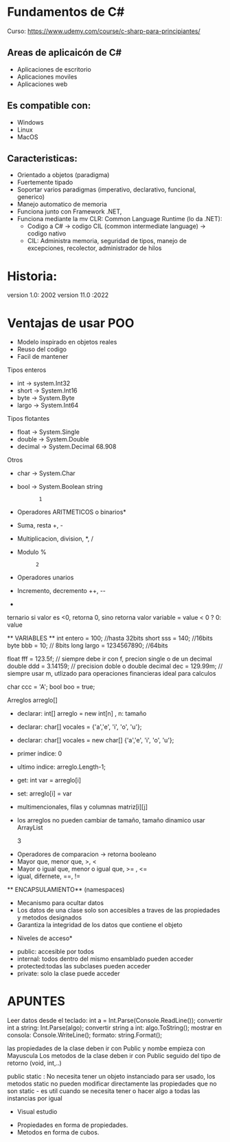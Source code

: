 # Fundamentos de C#

Curso: https://www.udemy.com/course/c-sharp-para-principiantes/


## Areas de aplicaicón de C#
- Aplicaciones de escritorio
- Aplicaciones moviles
- Aplicaciones web


## Es compatible con:
- Windows
- Linux
- MacOS

## Caracteristicas:
- Orientado a objetos (paradigma)
- Fuertemente tipado
- Soportar varios paradigmas (imperativo, declarativo, funcional, generico)
- Manejo automatico de memoria
- Funciona junto con Framework .NET,
- Funciona mediante la mv CLR: Common Language Runtime (lo da .NET):
	- Codigo a C# -> codigo CIL (common intermediate language) -> codigo nativo
	- CIL: Administra memoria, seguridad de tipos, manejo de excepciones, recolector, administrador de hilos


# Historia:
version 1.0: 2002
version 11.0 :2022

# Ventajas de usar POO
- Modelo inspirado en objetos reales
- Reuso del codigo
- Facil de mantener



Tipos enteros
* int -> system.Int32
* short -> System.Int16
* byte -> System.Byte
* largo -> System.Int64



Tipos flotantes
* float  -> System.Single
* double -> System.Double
* decimal -> System.Decimal  68.908



Otros
* char -> System.Char
* bool -> System.Boolean
string


             1
* Operadores ARITMETICOS o binarios*
* Suma, resta +, -
* Multiplicacion, division, *, /
* Modulo %


            2
* Operadores unarios
* Incremento, decremento ++, --
* 

ternario
si valor es <0, retorna 0, sino retorna valor
variable = value < 0 ? 0: value


** VARIABLES **
int entero = 100; //hasta 32bits
short sss = 140; //16bits
byte bbb = 10; // 8bits
long largo = 1234567890; //64bits     

float fff = 123.5f; // siempre debe ir con f, precion single o de un decimal
double ddd = 3.14159; // precision doble o double
decimal dec = 129.99m; // siempre usar m, utlizado para operaciones financieras ideal para calculos

char ccc = 'A';
bool boo = true;

Arreglos arreglo[]
- declarar: int[] arreglo = new int[n] , n: tamaño
- declarar: char[] vocales = {'a','e', 'i', 'o', 'u'};
- declarar: char[] vocales = new char[] {'a','e', 'i', 'o', 'u'};
- primer indice: 0
- ultimo indice: arreglo.Length-1;
- get: int var = arreglo[i]
- set: arreglo[i] = var
- multimencionales, filas y columnas matriz[i][j]
- los arreglos no pueden cambiar de tamaño, tamaño dinamico usar  ArrayList 

    3
* Operadores de comparacion -> retorna booleano
* Mayor que, menor que, >, <
* Mayor o igual que, menor o igual que, >= , <=
* igual, difernete, ==, !=
             


** ENCAPSULAMIENTO** (namespaces)
- Mecanismo para ocultar datos
- Los datos de una clase solo son accesibles a traves de las propiedades y metodos designados
- Garantiza la integridad de los datos que contiene el objeto

* Niveles de acceso*
- public: accesible por todos
- internal: todos dentro del mismo ensamblado pueden acceder
- protected:todas las subclases pueden acceder
- private: solo la clase puede acceder


# APUNTES

Leer datos desde el teclado: int a = Int.Parse(Console.ReadLine());
convertir int a string: Int.Parse(algo);
convertir string a int: algo.ToString();
mostrar en consola: Console.WriteLine();
formato: string.Format();



las propiedades de la clase deben ir con Public y nombe empieza con Mayuscula
Los metodos de la clase deben ir con Public seguido del tipo de retorno (void, int,..)

public static : No necesita tener un objeto instanciado para ser usado, los metodos static no pueden modificar directamente las propiedades que no son static
				- es util cuando se necesita tener o hacer algo a todas las instancias por igual

* Visual estudio
- Propiedades en forma de propiedades.
- Metodos en forma de cubos.
